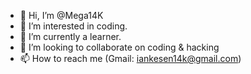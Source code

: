 - 👋 Hi, I’m @Mega14K
- 👀 I’m interested in coding.
- 🌱 I’m currently a learner.
- 💞️ I’m looking to collaborate on coding & hacking 
- 📫 How to reach me (Gmail: iankesen14k@gmail.com)

<!---
Mega14K/Mega14K is a ✨ special ✨ repository because its `README.md` (this file) appears on your GitHub profile.
You can click the Preview link to take a look at your changes.
--->
